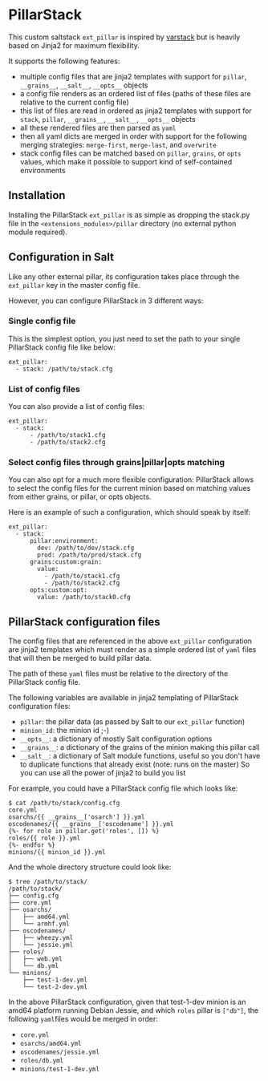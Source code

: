 # PillarStack

This custom saltstack `ext_pillar` is inspired by
[varstack](https://github.com/conversis/varstack) but is heavily based on
Jinja2 for maximum flexibility.

It supports the following features:
  - multiple config files that are jinja2 templates with support for `pillar`,
    `__grains__`, `__salt__`, `__opts__` objects
  - a config file renders as an ordered list of files (paths of these files are
    relative to the current config file)
  - this list of files are read in ordered as jinja2 templates with support for
    `stack`, `pillar`, `__grains__`, `__salt__`, `__opts__` objects
  - all these rendered files are then parsed as `yaml`
  - then all yaml dicts are merged in order with support for the following
    merging strategies: `merge-first`, `merge-last`, and `overwrite`
  - stack config files can be matched based on `pillar`, `grains`, or `opts`
    values, which make it possible to support kind of self-contained
    environments

## Installation

Installing the PillarStack `ext_pillar` is as simple as dropping the stack.py
file in the `<extensions_modules>/pillar` directory (no external python module
required).

## Configuration in Salt

Like any other external pillar, its configuration takes place through the
`ext_pillar` key in the master config file.

However, you can configure PillarStack in 3 different ways:

### Single config file

This is the simplest option, you just need to set the path to your single
PillarStack config file like below:

    ext_pillar:
      - stack: /path/to/stack.cfg

### List of config files

You can also provide a list of config files:

    ext_pillar:
      - stack:
          - /path/to/stack1.cfg
          - /path/to/stack2.cfg

### Select config files through grains|pillar|opts matching

You can also opt for a much more flexible configuration: PillarStack allows to
select the config files for the current minion based on matching values from
either grains, or pillar, or opts objects.

Here is an example of such a configuration, which should speak by itself:

    ext_pillar:
      - stack:
          pillar:environment:
            dev: /path/to/dev/stack.cfg
            prod: /path/to/prod/stack.cfg
          grains:custom:grain:
            value:
              - /path/to/stack1.cfg
              - /path/to/stack2.cfg
          opts:custom:opt:
            value: /path/to/stack0.cfg

## PillarStack configuration files

The config files that are referenced in the above `ext_pillar` configuration
are jinja2 templates which must render as a simple ordered list of `yaml` files
that will then be merged to build pillar data.

The path of these `yaml` files must be relative to the directory of the
PillarStack config file.

The following variables are available in jinja2 templating of PillarStack
configuration files:
  - `pillar`: the pillar data (as passed by Salt to our `ext_pillar` function)
  - `minion_id`: the minion id ;-)
  - `__opts__`: a dictionary of mostly Salt configuration options
  - `__grains__`: a dictionary of the grains of the minion making this pillar
    call
  - `__salt__`: a dictionary of Salt module functions, useful so you don't have
    to duplicate functions that already exist (note: runs on the master)
So you can use all the power of jinja2 to build you list

For example, you could have a PillarStack config file which looks like:

    $ cat /path/to/stack/config.cfg
    core.yml
    osarchs/{{ __grains__['osarch'] }}.yml
    oscodenames/{{ __grains__['oscodename'] }}.yml
    {%- for role in pillar.get('roles', []) %}
    roles/{{ role }}.yml
    {%- endfor %}
    minions/{{ minion_id }}.yml

And the whole directory structure could look like:

    $ tree /path/to/stack/
    /path/to/stack/
    ├── config.cfg
    ├── core.yml
    ├── osarchs/
    │   ├── amd64.yml
    │   └── armhf.yml
    ├── oscodenames/
    │   ├── wheezy.yml
    │   └── jessie.yml
    ├── roles/
    │   ├── web.yml
    │   └── db.yml
    └── minions/
        ├── test-1-dev.yml
        └── test-2-dev.yml

In the above PillarStack configuration, given that test-1-dev minion is an
amd64 platform running Debian Jessie, and which `roles` pillar is `["db"]`, the
following `yaml`files would be merged in order:
  - `core.yml`
  - `osarchs/amd64.yml`
  - `oscodenames/jessie.yml`
  - `roles/db.yml`
  - `minions/test-1-dev.yml`
